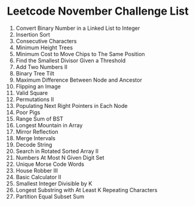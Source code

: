 # Leetcode November Challenge List
1. Convert Binary Number in a Linked List to Integer
2. Insertion Sort
3. Consecutive Characters
4. Minimum Height Trees
5. Minimum Cost to Move Chips to The Same Position
6. Find the Smallest Divisor Given a Threshold
7. Add Two Numbers II
8. Binary Tree Tilt
9. Maximum Difference Between Node and Ancestor
10. Flipping an Image
11. Valid Square
12. Permutations II
13. Populating Next Right Pointers in Each Node
14. Poor Pigs
15. Range Sum of BST
16. Longest Mountain in Array
17. Mirror Reflection
18. Merge Intervals
19. Decode String
20. Search in Rotated Sorted Array II
21. Numbers At Most N Given Digit Set
22. Unique Morse Code Words
23. House Robber III
24. Basic Calculator II
25. Smallest Integer Divisible by K
26. Longest Substring with At Least K Repeating Characters
27. Partition Equal Subset Sum